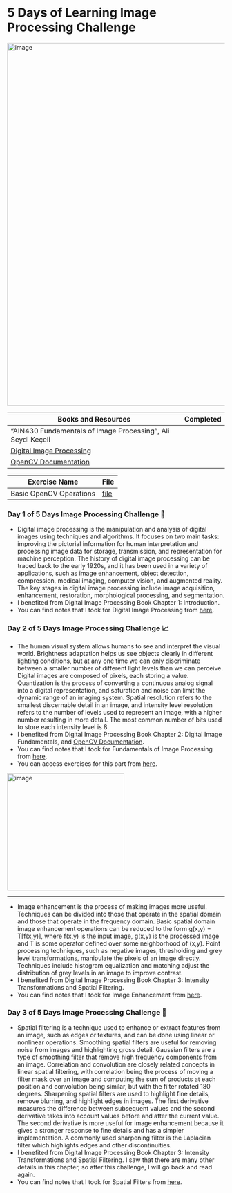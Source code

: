 # 5 Days of Learning Image Processing Challenge
<img width="840" alt="image" src="https://user-images.githubusercontent.com/74296174/212342319-2a470f36-be1b-4d19-9f2a-8bb32ab2f3e4.png">

| Books and Resources | Completed |
| ------------- | ------------- |
| “AIN430 Fundamentals of Image Processing”, Ali Seydi Keçeli  | |
| [Digital Image Processing](http://sdeuoc.ac.in/sites/default/files/sde_videos/Digital%20Image%20Processing%203rd%20ed.%20-%20R.%20Gonzalez%2C%20R.%20Woods-ilovepdf-compressed.pdf) |  |
| [OpenCV Documentation](https://docs.opencv.org/3.4/) |  |

| Exercise Name |File|
| ------------- | ------------- |
| Basic OpenCV Operations| [file](https://github.com/gokcenazakyol/basic-opencv-operations/tree/master)|


### Day 1 of 5 Days Image Processing Challenge 💫
- Digital image processing is the manipulation and analysis of digital images using techniques and algorithms. It focuses on two main tasks: improving the pictorial information for human interpretation and processing image data for storage, transmission, and representation for machine perception. The history of digital image processing can be traced back to the early 1920s, and it has been used in a variety of applications, such as image enhancement, object detection, compression, medical imaging, computer vision, and augmented reality. The key stages in digital image processing include image acquisition, enhancement, restoration, morphological processing, and segmentation. 
- I benefited from Digital Image Processing Book Chapter 1: Introduction. 
- You can find notes that I took for Digital Image Processing from [here](https://github.com/gokcenazakyol/basic-opencv-operations/tree/master).

### Day 2 of 5 Days Image Processing Challenge 📈
- The human visual system allows humans to see and interpret the visual world. Brightness adaptation helps us see objects clearly in different lighting conditions, but at any one time we can only discriminate between a smaller number of different light levels than we can perceive. Digital images are composed of pixels, each storing a value. Quantization is the process of converting a continuous analog signal into a digital representation, and saturation and noise can limit the dynamic range of an imaging system. Spatial resolution refers to the smallest discernable detail in an image, and intensity level resolution refers to the number of levels used to represent an image, with a higher number resulting in more detail. The most common number of bits used to store each intensity level is 8.
- I benefited from Digital Image Processing Book Chapter 2: Digital Image Fundamentals, and [OpenCV Documentation](https://docs.opencv.org/3.4/d3/df2/tutorial_py_basic_ops.html). 
- You can find notes that I took for Fundamentals of Image Processing from [here](https://medium.com/@gokcenazakyol/what-are-fundamentals-of-image-processing-image-processing-2-39573d87b28c).
- You can access exercises for this part from [here](https://github.com/gokcenazakyol/basic-opencv-operations/tree/master).
<img width="271" alt="image" src="https://user-images.githubusercontent.com/74296174/212476289-0a75a7f2-85e3-4034-abf9-4e9ae7abf71c.png">

--------------------------------------------------------------------------------------------
- Image enhancement is the process of making images more useful. Techniques can be divided into those that operate in the spatial domain and those that operate in the frequency domain. Basic spatial domain image enhancement operations can be reduced to the form g(x,y) = T[f(x,y)], where f(x,y) is the input image, g(x,y) is the processed image and T is some operator defined over some neighborhood of (x,y). Point processing techniques, such as negative images, thresholding and grey level transformations, manipulate the pixels of an image directly. Techniques include histogram equalization and matching adjust the distribution of grey levels in an image to improve contrast.
- I benefited from Digital Image Processing Book Chapter 3: Intensity Transformations and Spatial Filtering.
- You can find notes that I took for Image Enhancement from [here](https://medium.com/@gokcenazakyol/what-is-image-enhancement-image-processing-3-32a813087e0a).

### Day 3 of 5 Days Image Processing Challenge 🎯
- Spatial filtering is a technique used to enhance or extract features from an image, such as edges or textures, and can be done using linear or nonlinear operations. Smoothing spatial filters are useful for removing noise from images and highlighting gross detail. Gaussian filters are a type of smoothing filter that remove high frequency components from an image. Correlation and convolution are closely related concepts in linear spatial filtering, with correlation being the process of moving a filter mask over an image and computing the sum of products at each position and convolution being similar, but with the filter rotated 180 degrees. Sharpening spatial filters are used to highlight fine details, remove blurring, and highlight edges in images. The first derivative measures the difference between subsequent values and the second derivative takes into account values before and after the current value. The second derivative is more useful for image enhancement because it gives a stronger response to fine details and has a simpler implementation. A commonly used sharpening filter is the Laplacian filter which highlights edges and other discontinuities. 
- I benefited from Digital Image Processing Book Chapter 3: Intensity Transformations and Spatial Filtering. I saw that there are many other details in this chapter, so after this challenge, I will go back and read again.
- You can find notes that I took for Spatial Filters from [here](https://medium.com/@gokcenazakyol/what-is-spatial-filtering-image-processing-4-2354215843a0).

